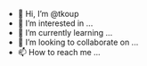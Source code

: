 - 👋 Hi, I’m @tkoup
- 👀 I’m interested in ...
- 🌱 I’m currently learning ...
- 💞️ I’m looking to collaborate on ...
- 📫 How to reach me ...

<!---
tkoup/tkoup is a ✨ special ✨ repository because its `README.md` (this file) appears on your GitHub profile.
You can click the Preview link to take a look at your changes.
--->
